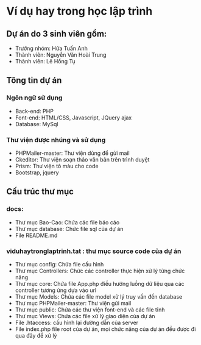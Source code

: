 # Ví dụ hay trong học lập trình

## Dự án do 3 sinh viên gồm:
- Trưởng nhóm: Hứa Tuấn Anh
- Thành viên: Nguyễn Văn Hoài Trung
- Thành viên: Lê Hồng Tụ

## Tông tin dự án
### Ngôn ngữ sử dụng 
- Back-end: PHP
- Font-end: HTML/CSS, Javascript, JQuery ajax
- Database: MySql
### Thư viện được nhúng và sử dụng
- PHPMailer-master: Thư viện dùng để gửi mail
- Ckeditor: Thư viện soạn thảo văn bản trên trình duyệt
- Prism: Thư viện tô màu cho code
- Bootstrap, jquery
## Cấu trúc thư mục
### docs:
- Thư mục Bao-Cao: Chứa các file báo cáo
- Thư mục database: Chức file sql của dự án
- File README.md 
### viduhaytronglaptrinh.tat : thư mục source code của dự án
- Thư mục config: Chứa file cấu hình 
- Thư mục Controllers: Chức các controller thực hiện xử lý từng chức năng
- Thư mục core: Chứa file App.php điều hướng luồng dữ liệu qua các controller tương ứng dựa vào url
- Thư mục Models: Chứa các file model xử lý truy vấn đến database
- Thư mục PHPMailer-master: Thư viện gửi mail
- Thư mục public: Chứa các thư viện font-end và các file tĩnh
- Thư mục Views: Chứa các file xử lý giao diện của dự án
- File .htaccess: cấu hình lại đường dẫn của server
- File index.php file root của dự án, mọi chức năng của dự án đều được đi qua đây để xử lý
